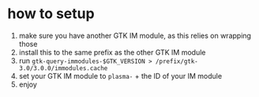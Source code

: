 # how to setup

1) make sure you have another GTK IM module, as this relies on wrapping those
2) install this to the same prefix as the other GTK IM module
3) run `gtk-query-immodules-$GTK_VERSION > /prefix/gtk-3.0/3.0.0/immodules.cache`
4) set your GTK IM module to `plasma-` + the ID of your IM module
5) enjoy